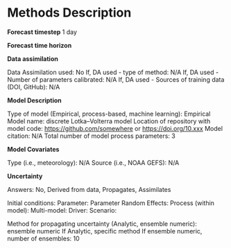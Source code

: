 # Methods Description

**Forecast timestep**
1 day

**Forecast time horizon**

**Data assimilation**

Data Assimilation used: No
If, DA used - type of method: N/A
If, DA used - Number of parameters calibrated: N/A
If, DA used - Sources of training data (DOI, GitHub): N/A

**Model Description**

Type of model (Empirical, process-based, machine learning): Empirical
Model name: discrete Lotka–Volterra model
Location of repository with model code: https://github.com/somewhere or https://doi.org/10.xxx
Model citation: N/A
Total number of model process parameters: 3

**Model Covariates**

Type (i.e., meteorology): N/A
Source (i.e., NOAA GEFS): N/A

**Uncertainty**

Answers: No, Derived from data, Propagates, Assimilates

Initial conditions:
Parameter:
Parameter Random Effects:
Process (within model):
Multi-model:
Driver:
Scenario:

Method for propagating uncertainty (Analytic, ensemble numeric): ensemble numeric
If Analytic, specific method
If ensemble numeric, number of ensembles: 10



